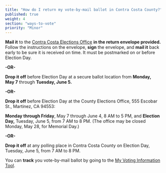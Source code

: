 ```yaml
---
title: "How do I return my vote-by-mail ballot in Contra Costa County?"
published: true
weight: 4
section: "ways-to-vote"
priority: "Minor"
---
```


**Mail it** to the [Contra Costa Elections Office](#section-election-office-contact) **in the return envelope provided.** Follow the instructions on the envelope, **sign** the envelope, and **mail it** back early to be sure it is received on time. It must be postmarked on or before Election Day.  

 **-OR-**  

**Drop it off** before Election Day at a secure ballot location from **Monday, May 7** through **Tuesday, June 5.**  

 **-OR-**  

**Drop it off** before Election Day at the County Elections Office, 555 Escobar St., Martinez, CA 94553:  

 **Monday through Friday**, May 7 through June 4, 8 AM to 5 PM, and **Election Day,** Tuesday, June 5, from 7 AM to 8 PM. (The office may be closed Monday, May 28, for Memorial Day.)  

**-OR-**  

**Drop it off** at any polling place in Contra Costa County on Election Day, Tuesday, June 5, from 7 AM to 8 PM.  

You can **track** you vote-by-mail ballot by going to the [My Voting Information Tool](http://www.cocovote.us/registration-and-voting-options/my-voting-information/#VoterLookupandSampleBallotSearch).

